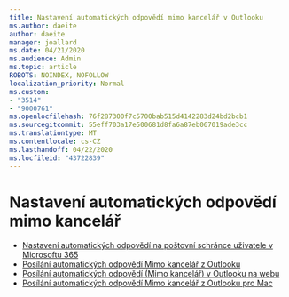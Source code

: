 ```yaml
---
title: Nastavení automatických odpovědí mimo kancelář v Outlooku
ms.author: daeite
author: daeite
manager: joallard
ms.date: 04/21/2020
ms.audience: Admin
ms.topic: article
ROBOTS: NOINDEX, NOFOLLOW
localization_priority: Normal
ms.custom:
- "3514"
- "9000761"
ms.openlocfilehash: 76f287300f7c5700bab515d4142283d24bd2bcb1
ms.sourcegitcommit: 55eff703a17e500681d8fa6a87eb067019ade3cc
ms.translationtype: MT
ms.contentlocale: cs-CZ
ms.lasthandoff: 04/22/2020
ms.locfileid: "43722839"
---
```

# <a name="set-up-out-of-office-automatic-replies"></a>Nastavení automatických odpovědí mimo kancelář

- [Nastavení automatických odpovědí na poštovní schránce uživatele v Microsoftu 365](https://docs.microsoft.com/exchange/troubleshoot/configure-mailboxes/set-automatic-replies)
- [Posílání automatických odpovědí Mimo kancelář z Outlooku](https://support.office.com/article/9742f476-5348-4f9f-997f-5e208513bd67)
- [Posílání automatických odpovědí (Mimo kancelář) v Outlooku na webu](https://support.office.com/article/0c193ab0-b9e1-4058-84be-a5b014242290)
- [Posílání automatických odpovědí Mimo kancelář z Outlooku pro Mac](https://support.office.com/article/4e07ab75-beda-4f9e-bcdc-44471ebacdee)